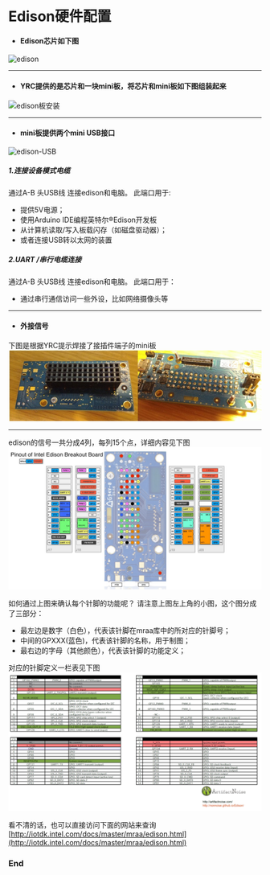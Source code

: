 ﻿# Edison硬件配置
-  #### Edison芯片如下图
![edison](https://software.intel.com/sites/default/files/managed/dd/bb/MakerBoards-Edison.jpg "edison")

------------



- #### YRC提供的是芯片和一块mini板，将芯片和mini板如下图组装起来
![edison板安装](https://software.intel.com/sites/default/files/did_feeds_images/cd3fb0c6-25c2-468f-974e-46368a26db64/cd3fb0c6-25c2-468f-974e-46368a26db64-imageId=9c26f688-ae0f-44d2-84d7-b0bb298f537c.gif "edison板安装")

------------


- #### mini板提供两个mini USB接口
![edison-USB](https://software.intel.com/sites/default/files/did_feeds_images/cd3fb0c6-25c2-468f-974e-46368a26db64/cd3fb0c6-25c2-468f-974e-46368a26db64-imageId=20a269e1-2c28-4295-ae00-ff77aab53a2f.jpg "edison-USB")


##### 1.连接设备模式电缆
通过A-B 头USB线  连接edison和电脑。
此端口用于:
- 提供5V电源；
- 使用Arduino IDE编程英特尔®Edison开发板
- 从计算机读取/写入板载闪存（如磁盘驱动器）；
- 或者连接USB转以太网的装置

##### 2.UART /串行电缆连接
通过A-B 头USB线  连接edison和电脑。
此端口用于：
- 通过串行通信访问一些外设，比如网络摄像头等

------------
- #### 外接信号
下图是根据YRC提示焊接了接插件端子的mini板
![](https://github.com/LP-ming/Edison_yokohamatire/blob/master/%E5%AD%A6%E4%B9%A0%E8%B5%84%E6%96%99/resource/edison-min%E6%9D%BF%E6%8E%A5%E7%BA%BF.jpg?raw=true)

------------


edison的信号一共分成4列，每列15个点，详细内容见下图
![](https://github.com/LP-ming/Edison_yokohamatire/blob/master/%E5%AD%A6%E4%B9%A0%E8%B5%84%E6%96%99/resource/edison-io-list.jpg?raw=true)

如何通过上图来确认每个针脚的功能呢？
请注意上图左上角的小图，这个图分成了三部分：
- 最左边是数字（白色），代表该针脚在mraa库中的所对应的针脚号；
- 中间的GPXXX(蓝色)，代表该针脚的名称，用于制图；
- 最右边的字母（其他颜色），代表该针脚的功能定义；

对应的针脚定义一栏表见下图
![](https://github.com/LP-ming/Edison_yokohamatire/blob/master/%E5%AD%A6%E4%B9%A0%E8%B5%84%E6%96%99/resource/edison-io-list2.jpg?raw=true)

看不清的话，也可以直接访问下面的网站来查询
[http://iotdk.intel.com/docs/master/mraa/edison.html](http://iotdk.intel.com/docs/master/mraa/edison.html)


### End